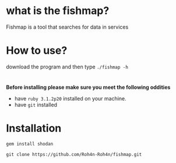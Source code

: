 # what is the fishmap?
Fishmap is a tool that searches for data in services
# How to use?
download the program and then type ```./fishmap -h```
#
**Before installing please make sure you meet the following oddities**

- have ```ruby 3.1.2p20``` installed on your machine.
- have ```git``` installed

# Installation
```ruby
gem install shodan
```
```
git clone https://github.com/Roh4n-Roh4n/fishmap.git
```
